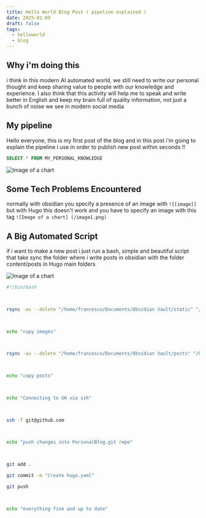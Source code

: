 ```yaml
---
title: Hello World Blog Post ( pipeline explained )
date: 2025-01-09
draft: false
tags:
  - helloworld
  - blog
---
```


## Why i'm doing this

i think in this modern AI automated world, we still need to write our personal thought and keep sharing value to people with our knowledge and experience.
I also think that this activity will help me to speak and write better in English and keep my brain full of quality information, not just a bunch of noise we see in modern social media 

## My pipeline

Hello everyone, this is my first post of the blog and in this post i'm going to explain the pipeline i use in order to publish new post within seconds !!

```SQL
SELECT * FROM MY_PERSONAL_KNOWLEDGE
```

![Image of a chart](/image1.png)

## Some Tech Problems Encountered 

normally with obsidian you specify a presence of an image with   `![[image]]` but with Hugo this doesn't work and you have to specify an image with this tag `![Image of a chart] (/image1.png)`

## A Big Automated Script

if i want to make a new post i just run a bash, simple and beautiful script that take sync the folder where i write posts in obsidian with the folder content/posts in Hugo main folders


![Image of a chart](/image2.png)

```bash
#!/bin/bash

  

rsync -av --delete "/home/francesco/Documents/Obsidian Vault/static" "/home/francesco/Desktop/PersonalBlog/"

  

echo "copy images"

  

rsync -av --delete "/home/francesco/Documents/Obsidian Vault/posts" "/home/francesco/Desktop/PersonalBlog/static"

  

echo "copy posts"

  

echo "Connecting to GH via ssh"

  

ssh -T git@github.com

  

echo "push changes into PersonalBlog.git repo"

  

git add .

git commit -m "Create hugo.yaml"

git push

  

echo "everything fine and up to date"
```